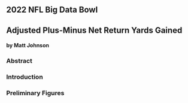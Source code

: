 2022 NFL Big Data Bowl
----------------------

## Adjusted Plus-Minus Net Return Yards Gained

#### by Matt Johnson

### Abstract

### Introduction

### Preliminary Figures
